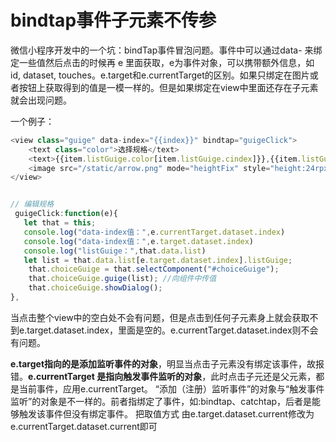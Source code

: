 # bindtap事件子元素不传参

微信小程序开发中的一个坑：bindTap事件冒泡问题。事件中可以通过data- 来绑定一些值然后点击的时候再 e 里面获取，e为事件对象，可以携带额外信息，如 id, dataset, touches。e.target和e.currentTarget的区别。如果只绑定在图片或者按钮上获取得到的值是一模一样的。但是如果绑定在view中里面还存在子元素就会出现问题。

一个例子：

```javascript
<view class="guige" data-index="{{index}}" bindtap="guigeClick">
	<text class="color">选择规格</text>
	<text>{{item.listGuige.color[item.listGuige.cindex]}},{{item.listGuige.zhongliang[item.listGuige.zindex]}}，{{item.listGuige.size[item.listGuige.sindex]}}</text>
	<image src="/static/arrow.png" mode="heightFix" style="height:24rpx;"></image>
</view>


// 编辑规格
 guigeClick:function(e){
   let that = this;
   console.log("data-index值：",e.currentTarget.dataset.index)
   console.log("data-index值：",e.target.dataset.index)
   console.log("listGuige：",that.data.list)
   let list = that.data.list[e.target.dataset.index].listGuige;
	that.choiceGuige = that.selectComponent("#choiceGuige");
	that.choiceGuige.guige(list); //向组件中传值
	that.choiceGuige.showDialog();
},

```

当点击整个view中的空白处不会有问题，但是点击到任何子元素身上就会获取不到e.target.dataset.index，里面是空的。e.currentTarget.dataset.index则不会有问题。

**e.target指向的是添加监听事件的对象**，明显当点击子元素没有绑定该事件，故报错。**e.currentTarget 是指向触发事件监听的对象**，此时点击子元还是父元素，都是当前事件，应用e.currentTarget。 “添加（注册）监听事件”的对象与“触发事件监听”的对象是不一样的。前者指绑定了事件，如:bindtap、catchtap，后者是能够触发该事件但没有绑定事件。 把取值方式 由e.target.dataset.current修改为e.currentTarget.dataset.current即可

